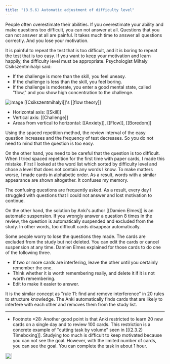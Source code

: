 ```yaml
---
title: "(3.5.6) Automatic adjustment of difficulty level"
---
```


People often overestimate their abilities. If you overestimate your ability and make questions too difficult, you can not answer at all. Questions that you can not answer at all are painful. It takes much time to answer all questions correctly. And you lose your motivation.

It is painful to repeat the test that is too difficult, and it is boring to repeat the test that is too easy. If you want to keep your motivation and learn happily, the difficulty level must be appropriate. Psychologist Mihaly Csikszentmihalyi said:

- If the challenge is more than the skill, you feel uneasy.
- If the challenge is less than the skill, you feel boring.
- If the challenge is moderate, you enter a good mental state, called "flow," and you show high concentration to the challenge.

![image](https://gyazo.com/bbab4852c7f87ac24586ec1dd5ef2bb8/thumb/1000)
[[Csikszentmihalyi]]'s [[flow theory]]

- Horizontal axis: [[Skill]]
- Vertical axis: [[Challenge]]
- Areas from vertical to horizontal: [[Anxiety]], [[Flow]], [[Boredom]]

Using the spaced repetition method, the review interval of the easy question increases and the frequency of test decreases. So you do not need to mind that the question is too easy.

On the other hand, you need to be careful that the question is too difficult. When I tried spaced repetition for the first time with paper cards, I made this mistake. First I looked at the word list which sorted by difficulty level and chose a level that does not contain any words I know. To make matters worse, I made cards in alphabetic order. As a result, words with a similar appearance are shown altogether. It confuses my memory.

The confusing questions are frequently asked. As a result, every day I struggled with questions that I could not answer and lost motivation to continue.

On the other hand, the solution by Anki's author [[Damien Elmes]] is an automatic suspension. If you wrongly answer a question 8 times in the review, the question is automatically suspended and excluded from the study. In other words, too difficult cards disappear automatically.

Some people worry to lose the questions they made. The cards are excluded from the study but not deleted. You can edit the cards or cancel suspension at any time. Damien Elmes explained for those cards to do one of the following three.

- If two or more cards are interfering, leave the other until you certainly remember the one.
- Think whether it is worth remembering really, and delete it if it is not worth remembering.
- Edit to make it easier to answer.

It is the similar concept as "rule 11: find and remove interference" in 20 rules to structure knowledge. The Anki automatically finds cards that are likely to interfere with each other and removes them from the study list.

---

- Footnote *28: Another good point is that Anki restricted to learn 20 new cards on a single day and to review 100 cards. This restriction is a concrete example of "cutting task by volume" seen in [[(2.3.2) Timeboxing]]. Studying too much is difficult to keep motivated because you can not see the goal. However, with the limited number of cards, you can see the goal. You can complete the task in about 1 hour.

<img src='https://scrapbox.io/api/pages/nishio-en/en/icon' alt='en.icon' height="19.5"/>